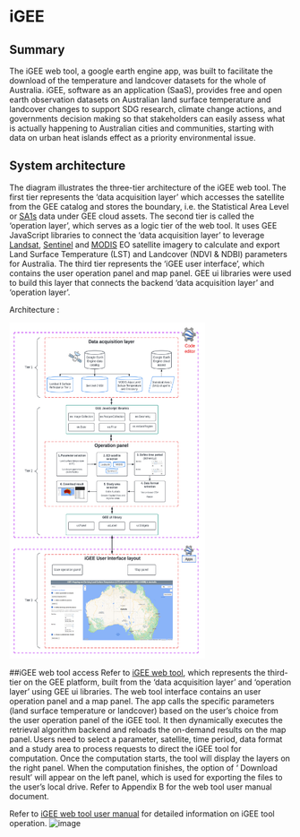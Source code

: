 # iGEE 

## Summary 
The iGEE web tool, a google earth engine app, was built to facilitate the download of the temperature and landcover datasets for the whole of Australia. iGEE, software as an application (SaaS), provides free and open earth observation datasets on Australian land surface temperature and landcover changes to support SDG research, climate change actions, and governments decision making so that stakeholders can easily assess what is actually happening to Australian cities and communities, starting with data on urban heat islands effect as a priority environmental issue.  

## System architecture 
The diagram illustrates the three-tier architecture of the iGEE web tool. The first tier represents the ‘data acquisition layer’ which accesses the satellite from the GEE catalog and stores the boundary, i.e. the Statistical Area Level or [SA1s](https://www.abs.gov.au/statistics/standards/australian-statistical-geography-standard-asgs-edition-3/jul2021-jun2026/main-structure-and-greater-capital-city-statistical-areas/statistical-area-level-1) data under GEE cloud assets. The second tier is called the ‘operation layer’, which serves as a logic tier of the web tool. It uses GEE JavaScript libraries to connect the ‘data acquisition layer’ to leverage [Landsat](https://developers.google.com/earth-engine/datasets/catalog/LANDSAT_LC08_C02_T1_L2), [Sentinel](https://developers.google.com/earth-engine/datasets/catalog/COPERNICUS_S2_SR) and [MODIS](https://developers.google.com/earth-engine/datasets/catalog/MODIS_061_MYD11A2) EO satellite imagery to calculate and export Land Surface Temperature (LST) and Landcover (NDVI & NDBI) parameters for Australia. The third tier represents the ‘iGEE user interface’, which contains the user operation panel and map panel. GEE ui libraries were used to build this layer that connects the backend ‘data acquisition layer’ and ‘operation layer’.

Architecture :

<img width="350" height="600" alt="image" src="https://github.com/IGEE-IHVI/iGEE-app/blob/main/iGEE_system_architecture.png">

##iGEE web tool access
Refer to [iGEE web tool](http://www.gisonmeta.com), which represents the third-tier on the GEE platform, built from the ‘data acquisition layer’ and ‘operation layer’ using GEE ui libraries. The web tool interface contains an user operation panel and a map panel. The app calls the specific parameters (land surface temperature or landcover) based on the user’s choice from the user operation panel of the iGEE tool. It then dynamically executes the retrieval algorithm backend and reloads the on-demand results on the map panel. Users need to select a parameter, satellite, time period, data format and a study area to process requests to direct the iGEE tool for computation. Once the computation starts, the tool will display the layers on the right panel. When the computation finishes, the option of ‘ Download result’ will appear on the left panel, which is used for exporting the files to the user’s local drive. Refer to Appendix B for the web tool user manual document. 

Refer to [iGEE web tool user manual](https://github.com/IGEE-IHVI/iGEE-app/blob/main/iGEE%20web%20tool%20user%20manual.pdf) for detailed information on iGEE tool operation. 
<img width="350" height="600" alt="image" src="">

